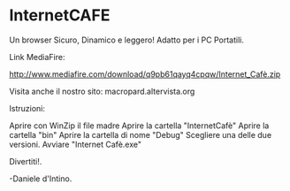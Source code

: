 InternetCAFE
============

Un browser Sicuro, Dinamico e leggero! Adatto per i PC Portatili.


Link MediaFire:

http://www.mediafire.com/download/q9pb61qayq4cpqw/Internet_Cafè.zip


Visita anche il nostro sito:
macropard.altervista.org


Istruzioni:

Aprire con WinZip il file madre
Aprire la cartella "InternetCafè"
Aprire la cartella "bin"
Aprire la cartella di nome "Debug"
Scegliere una delle due versioni.
Avviare "Internet Cafè.exe"

Divertiti!.

-Daniele d'Intino.
